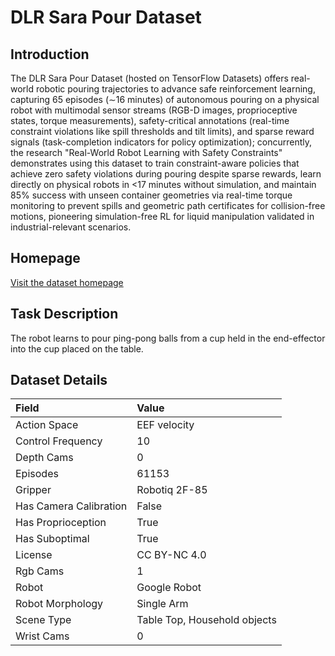 # DLR Sara Pour Dataset


## Introduction

The DLR Sara Pour Dataset (hosted on TensorFlow Datasets) offers real-world robotic pouring trajectories to advance safe reinforcement learning, capturing 65 episodes (∼16 minutes) of autonomous pouring on a physical robot with multimodal sensor streams (RGB-D images, proprioceptive states, torque measurements), safety-critical annotations (real-time constraint violations like spill thresholds and tilt limits), and sparse reward signals (task-completion indicators for policy optimization); concurrently, the research "Real-World Robot Learning with Safety Constraints" demonstrates using this dataset to train constraint-aware policies that achieve zero safety violations during pouring despite sparse rewards, learn directly on physical robots in <17 minutes without simulation, and maintain 85% success with unseen container geometries via real-time torque monitoring to prevent spills and geometric path certificates for collision-free motions, pioneering simulation-free RL for liquid manipulation validated in industrial-relevant scenarios.


## Homepage

[Visit the dataset homepage](https://elib.dlr.de/193739/1/padalkar2023rlsct.pdf)


## Task Description

The robot learns to pour ping-pong balls from a cup held in the end-effector into the cup placed on the table.


## Dataset Details

| Field                            | Value                    |
|:---------------------------------|:-------------------------|
| Action Space                     | EEF velocity           |
| Control Frequency                     | 10           |
| Depth Cams                     | 0           |
| Episodes                     | 61153           |
| Gripper                     | Robotiq 2F-85           |
| Has Camera Calibration                     | False           |
| Has Proprioception                     | True           |
| Has Suboptimal                     | True           |
| License                     | CC BY-NC 4.0           |
| Rgb Cams                     | 1           |
| Robot                     | Google Robot           |
| Robot Morphology                     | Single Arm           |
| Scene Type                     | Table Top, Household objects           |
| Wrist Cams                     | 0           |


